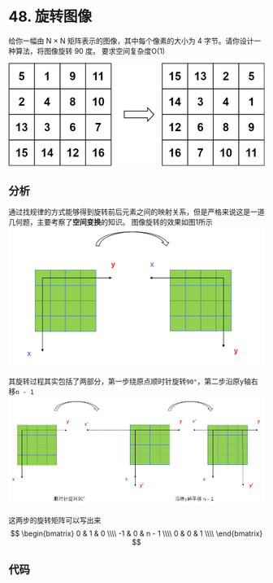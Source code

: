# 48. 旋转图像
给你一幅由 N × N 矩阵表示的图像，其中每个像素的大小为 4 字节。请你设计一种算法，将图像旋转 90 度。
要求空间复杂度O(1)

![图像旋转](./mat2.jpg)

## 分析
通过找规律的方式能够得到旋转前后元素之间的映射关系，但是严格来说这是一道几何题，主要考察了**空间变换**的知识。
图像旋转的效果如图1所示
![图1](./1.png)

其旋转过程其实包括了两部分，第一步绕原点顺时针旋转``90°``，第二步沿原y轴右移``n - 1``
![图2](./2.png)

这两步的旋转矩阵可以写出来
$$
\begin{bmatrix}
    0 & 1 & 0 \\\\
    -1 & 0 & n - 1 \\\\
    0 & 0 & 1 \\\\
\end{bmatrix}
$$
## 代码